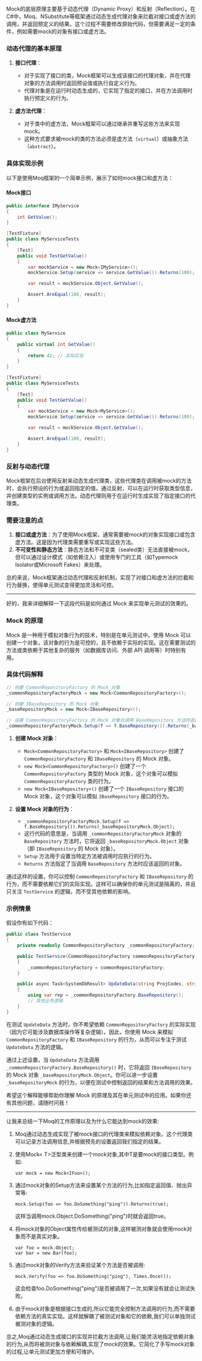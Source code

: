 Mock的底层原理主要基于动态代理（Dynamic Proxy）和反射（Reflection）。在C#中，Moq、NSubstitute等框架通过动态生成代理对象来拦截对接口或虚方法的调用，并返回预定义的结果。这个过程不需要修改原始代码，但需要满足一定的条件，例如需要mock的对象有接口或虚方法。

### 动态代理的基本原理

1. **接口代理**：
    - 对于实现了接口的类，Mock框架可以生成该接口的代理对象，并在代理对象的方法调用时返回预设值或执行自定义行为。
    - 代理对象是在运行时动态生成的，它实现了指定的接口，并在方法调用时执行预定义的行为。

2. **虚方法代理**：
    - 对于类中的虚方法，Mock框架可以通过继承并重写这些方法来实现mock。
    - 这种方式要求被mock的类的方法必须是虚方法（`virtual`）或抽象方法（`abstract`）。

### 具体实现示例

以下是使用Moq框架的一个简单示例，展示了如何mock接口和虚方法：

#### Mock接口

```csharp
public interface IMyService
{
    int GetValue();
}

[TestFixture]
public class MyServiceTests
{
    [Test]
    public void TestGetValue()
    {
        var mockService = new Mock<IMyService>();
        mockService.Setup(service => service.GetValue()).Returns(100);

        var result = mockService.Object.GetValue();

        Assert.AreEqual(100, result);
    }
}
```

#### Mock虚方法

```csharp
public class MyService
{
    public virtual int GetValue()
    {
        return 42; // 实际实现
    }
}

[TestFixture]
public class MyServiceTests
{
    [Test]
    public void TestGetValue()
    {
        var mockService = new Mock<MyService>();
        mockService.Setup(service => service.GetValue()).Returns(100);

        var result = mockService.Object.GetValue();

        Assert.AreEqual(100, result);
    }
}
```

### 反射与动态代理

Mock框架在后台使用反射来动态生成代理类，这些代理类在调用被mock的方法时，会执行预设的行为或返回指定的值。通过反射，可以在运行时获取类型信息，并创建类型的实例或调用方法。动态代理则用于在运行时生成实现了指定接口的代理类。

### 需要注意的点

1. **接口或虚方法**：为了使用Mock框架，通常需要被mock的对象实现接口或包含虚方法。这是因为代理类需要重写或实现这些方法。
2. **不可变性和静态方法**：静态方法和不可变类（sealed类）无法直接被mock，但可以通过设计模式（如依赖注入）或使用专门的工具（如Typemock Isolator或Microsoft Fakes）来处理。

总的来说，Mock框架通过动态代理和反射机制，实现了对接口和虚方法的拦截和行为替换，使得单元测试变得更加灵活和可控。
***

好的，我来详细解释一下这段代码是如何通过 Mock 来实现单元测试的效果的。

### Mock 的原理

Mock 是一种用于模拟对象行为的技术，特别是在单元测试中。使用 Mock 可以创建一个对象，该对象的行为是可控的，且不依赖于实际的实现。这在需要测试的方法或类依赖于其他复杂的服务（如数据库访问、外部 API 调用等）时特别有用。

### 具体代码解释

```csharp
// 创建 CommonRepositoryFactory 的 Mock 对象
_commonRepositoryFactoryMock = new Mock<CommonRepositoryFactory>();

// 创建 IBaseRepository 的 Mock 对象
_baseRepositoryMock = new Mock<IBaseRepository>();

// 设置 CommonRepositoryFactory 的 Mock 对象在调用 BaseRepository 方法时返回 _baseRepositoryMock 对象
_commonRepositoryFactoryMock.Setup(f => f.BaseRepository()).Returns(_baseRepositoryMock.Object);
```

1. **创建 Mock 对象**：
   - `Mock<CommonRepositoryFactory>` 和 `Mock<IBaseRepository>` 创建了 `CommonRepositoryFactory` 和 `IBaseRepository` 的 Mock 对象。
   - `new Mock<CommonRepositoryFactory>()` 创建了一个 `CommonRepositoryFactory` 类型的 Mock 对象，这个对象可以模拟 `CommonRepositoryFactory` 类的行为。
   - `new Mock<IBaseRepository>()` 创建了一个 `IBaseRepository` 接口的 Mock 对象，这个对象可以模拟 `IBaseRepository` 接口的行为。

2. **设置 Mock 对象的行为**：
   - `_commonRepositoryFactoryMock.Setup(f => f.BaseRepository()).Returns(_baseRepositoryMock.Object);`
   - 这行代码的意思是，当调用 `_commonRepositoryFactoryMock` 对象的 `BaseRepository` 方法时，它将返回 `_baseRepositoryMock.Object` 对象（即 `IBaseRepository` 的 Mock 对象）。
   - `Setup` 方法用于设置当特定方法被调用时应执行的行为。
   - `Returns` 方法指定了当调用 `BaseRepository` 方法时应该返回的对象。

通过这样的设置，你可以控制 `CommonRepositoryFactory` 和 `IBaseRepository` 的行为，而不需要依赖它们的实际实现。这样可以确保你的单元测试是隔离的，并且只关注 `TestService` 的逻辑，而不受其他依赖的影响。

### 示例情景

假设你有如下代码：

```csharp
public class TestService
{
    private readonly CommonRepositoryFactory _commonRepositoryFactory;

    public TestService(CommonRepositoryFactory commonRepositoryFactory)
    {
        _commonRepositoryFactory = commonRepositoryFactory;
    }

    public async Task<SystemDbResult> UpdateData(string ProjCodes, string Type)
    {
        using var rep = _commonRepositoryFactory.BaseRepository();
        // 其他业务逻辑
    }
}
```

在测试 `UpdateData` 方法时，你不希望依赖 `CommonRepositoryFactory` 的实际实现（因为它可能涉及数据库操作等复杂逻辑）。因此，你使用 Mock 来模拟 `CommonRepositoryFactory` 和 `IBaseRepository` 的行为，从而可以专注于测试 `UpdateData` 方法的逻辑。

通过上述设置，当 `UpdateData` 方法调用 `_commonRepositoryFactory.BaseRepository()` 时，它将返回 `IBaseRepository` 的 Mock 对象 `_baseRepositoryMock.Object`。你可以进一步设置 `_baseRepositoryMock` 的行为，以便在测试中控制返回的结果和方法调用的效果。

希望这个解释能够帮助你理解 Mock 的原理及其在单元测试中的应用。如果你还有其他问题，请随时问我！

***

让我来总结一下Moq的工作原理以及为什么它能达到mock的效果:

1. Moq通过动态生成实现了被mock接口的代理类来模拟依赖对象。这个代理类可以记录方法调用信息,并根据预先的设置返回我们指定的结果。

2. 使用Mock< T>泛型类来创建一个mock对象,其中T是要mock的接口类型。例如:
   ```
   var mock = new Mock<IFoo>();
   ```

3. 通过mock对象的Setup方法来设置某个方法的行为,比如指定返回值、抛出异常等:
   ```
   mock.Setup(foo => foo.DoSomething("ping")).Returns(true); 
   ```
   这样当调用mock.Object.DoSomething("ping")时就会返回true。

4. 将mock对象的Object属性传给被测试的对象,这样被测对象就会使用mock对象而不是真实对象。
   ```
   var foo = mock.Object;
   var bar = new Bar(foo);
   ```

5. 通过mock对象的Verify方法来验证某个方法是否被调用:
   ```
   mock.Verify(foo => foo.DoSomething("ping"), Times.Once());
   ```
   这会检查foo.DoSomething("ping")是否被调用了一次,如果没有就会让测试失败。

6. 由于mock对象是根据接口生成的,所以它能完全控制方法调用的行为,而不需要依赖方法的真实实现。这样就解耦了被测试对象和它的依赖,我们可以单独测试被测对象的逻辑。

总之,Moq通过动态生成接口的实现并拦截方法调用,让我们能灵活地指定依赖对象的行为,从而将被测对象与依赖解耦,实现了mock的效果。它简化了手写mock对象的过程,让单元测试更加方便和可维护。
